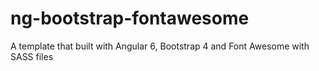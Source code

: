 # ng-bootstrap-fontawesome
A template that built with Angular 6, Bootstrap 4 and Font Awesome with SASS files
